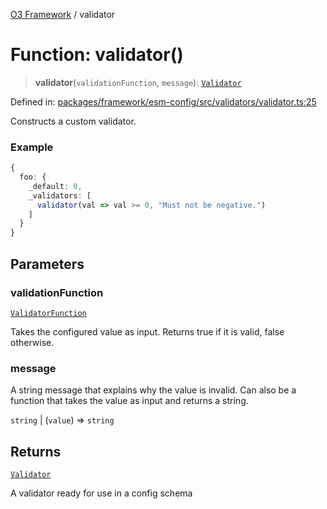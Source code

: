 [O3 Framework](../API.md) / validator

# Function: validator()

> **validator**(`validationFunction`, `message`): [`Validator`](../type-aliases/Validator.md)

Defined in: [packages/framework/esm-config/src/validators/validator.ts:25](https://github.com/openmrs/openmrs-esm-core/blob/18d2874f03a33a6ab8295af0e87ac97fdd150718/packages/framework/esm-config/src/validators/validator.ts#L25)

Constructs a custom validator.

### Example

```typescript
{
  foo: {
    _default: 0,
    _validators: [
      validator(val => val >= 0, "Must not be negative.")
    ]
  }
}
```

## Parameters

### validationFunction

[`ValidatorFunction`](../type-aliases/ValidatorFunction.md)

Takes the configured value as input. Returns true
   if it is valid, false otherwise.

### message

A string message that explains why the value is invalid. Can
   also be a function that takes the value as input and returns a string.

`string` | (`value`) => `string`

## Returns

[`Validator`](../type-aliases/Validator.md)

A validator ready for use in a config schema
